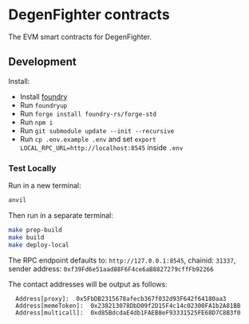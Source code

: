 # DegenFighter contracts

The EVM smart contracts for DegenFighter.

## Development

Install:

- Install [foundry](https://github.com/foundry-rs/foundry/blob/master/README.md)
- Run `foundryup`
- Run `forge install foundry-rs/forge-std`
- Run `npm i`
- Run `git submodule update --init --recursive`
- Run `cp .env.example .env` and set `export LOCAL_RPC_URL=http://localhost:8545` inside `.env`

### Test Locally

Run in a new terminal:

```zsh
anvil
```

Then run in a separate terminal:

```zsh
make prep-build
make build
make deploy-local
```

The RPC endpoint defaults to: `http://127.0.0.1:8545`, chainid: `31337`, sender address: `0xf39Fd6e51aad88F6F4ce6aB8827279cffFb92266`

The contact addresses will be output as follows:

```
  Address[proxy]:  0x5FbDB2315678afecb367f032d93F642f64180aa3
  Address[memeToken]:  0x238213078DbD09f2D15F4c14c02300FA1b2A81BB
  Address[multicall]:  0xd85BdcdaE4db1FAEB8eF93331525FE68D7C8B3f0
```
